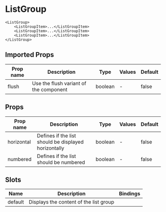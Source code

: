 # ListGroup

```vue
<ListGroup>
    <ListGroupItem>...</ListGroupItem>
    <ListGroupItem>...</ListGroupItem>
    <ListGroupItem>...</ListGroupItem>
</ListGroup>
```

## Imported Props

| Prop name | Description                            | Type    | Values | Default |
| --------- | -------------------------------------- | ------- | ------ | ------- |
| flush     | Use the flush variant of the component | boolean | -      | false   |

## Props

| Prop name  | Description                                          | Type    | Values | Default |
| ---------- | ---------------------------------------------------- | ------- | ------ | ------- |
| horizontal | Defines if the list should be displayed horizontally | boolean | -      | false   |
| numbered   | Defines if the list should be numbered               | boolean | -      | false   |

## Slots

| Name    | Description                            | Bindings |
| ------- | -------------------------------------- | -------- |
| default | Displays the content of the list group |          |
